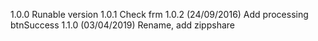 1.0.0
	Runable version
1.0.1
	Check frm
1.0.2 (24/09/2016)
	Add processing btnSuccess
1.1.0 (03/04/2019)
	Rename, add zippshare
